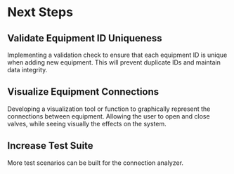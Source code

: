 # Next Steps

## Validate Equipment ID Uniqueness
Implementing a validation check to ensure that each equipment ID is unique when adding new equipment. 
This will prevent duplicate IDs and maintain data integrity.

## Visualize Equipment Connections
Developing a visualization tool or function to graphically represent the connections between equipment.
Allowing the user to open and close valves, while seeing visually the effects on the system.

## Increase Test Suite
More test scenarios can be built for the connection analyzer.